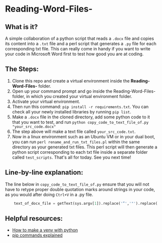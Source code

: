 # Reading-Word-Files-
## What is it?
A simple collaboration of a python script that reads a ```.docx``` file and copies its content into a ```.txt``` file and a perl script that generates a ```.py``` file for each corresponding txt file.  This can really come in handy if you want to write your code in Microsoft Word first to test how good you are at coding.  

## The Steps:
1. Clone this repo and create a virtual environment inside the **Reading-Word-Files-** folder.
2. Open up your command prompt and go inside the Reading-Word-Files- folder, in which you created your virtual environment folder. 
3. Activate your virtual environment. 
4. Then run this command: ```pip install -r requirements.txt```.  You can check all your newly installed libraries by running ```pip list```. 
5. Make a ```.docx``` file in the cloned directory, add some python code to it that you want to test, and run ```python copy_code_to_text_file_of.py "your_src_code.docx"```
6. The step above will make a text file called ```your_src_code.txt```.
7. Now in a linux environment such as an Ubuntu VM or in your dual boot, you can run ```perl rename_and_run_txt_files.pl``` within the same directory as your generated txt files.  This perl script will then generate a python script corresponding to each txt file inside a separate folder called ```test_scripts```.  That's all for today.  See you next time!

## Line-by-line explanation:
The line below in ```copy_code_to_text_file_of.py``` ensure that you will not have to retype proper double quotation marks around strings in your code, as you would after doing ```Ctrl+V``` in a .py file.
```python
    text_of_docx_file = getText(sys.argv[1]).replace('”','"').replace('“', '"')
```
## Helpful resources:
- [How to make a venv with python](https://realpython.com/python-virtual-environments-a-primer/) 
- [pip commands explained](https://medium.com/swlh/heres-a-quick-way-to-learn-about-pip-in-python-18617d466c59)
